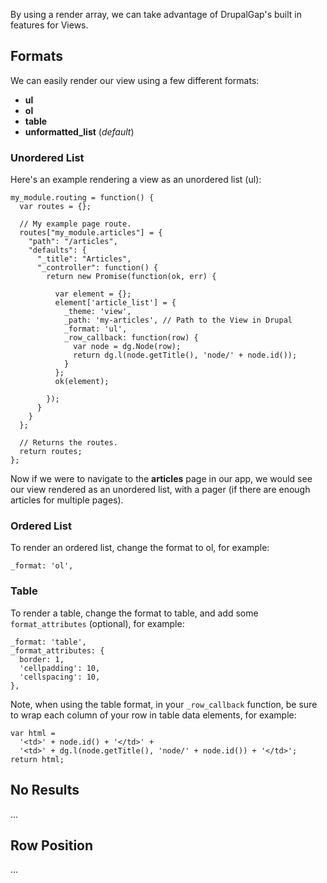 By using a render array, we can take advantage of DrupalGap's built in features for Views.

## Formats

We can easily render our view using a few different formats:

- **ul**
- **ol**
- **table**
- **unformatted_list** (*default*)

### Unordered List

Here's an example rendering a view as an unordered list (ul):

```
my_module.routing = function() {
  var routes = {};

  // My example page route.
  routes["my_module.articles"] = {
    "path": "/articles",
    "defaults": {
      "_title": "Articles",
      "_controller": function() {
        return new Promise(function(ok, err) {
        
          var element = {};
          element['article_list'] = {
            _theme: 'view',
            _path: 'my-articles', // Path to the View in Drupal
            _format: 'ul',
            _row_callback: function(row) {
              var node = dg.Node(row);
              return dg.l(node.getTitle(), 'node/' + node.id());
            }
          };
          ok(element);

        });
      }
    }
  };

  // Returns the routes.
  return routes;
};
```

Now if we were to navigate to the **articles** page in our app, we would see our view rendered as an unordered list, with a pager (if there are enough articles for multiple pages).

### Ordered List

To render an ordered list, change the format to ol, for example:

`_format: 'ol',`

### Table

To render a table, change the format to table, and add some `format_attributes` (optional), for example:

```
_format: 'table',
_format_attributes: {
  border: 1,
  'cellpadding': 10,
  'cellspacing': 10,
},
```

Note, when using the table format, in your `_row_callback` function, be sure to wrap each column of your row in table data elements, for example:

```
var html =
  '<td>' + node.id() + '</td>' +
  '<td>' + dg.l(node.getTitle(), 'node/' + node.id()) + '</td>';
return html;
```

## No Results

...

## Row Position

...